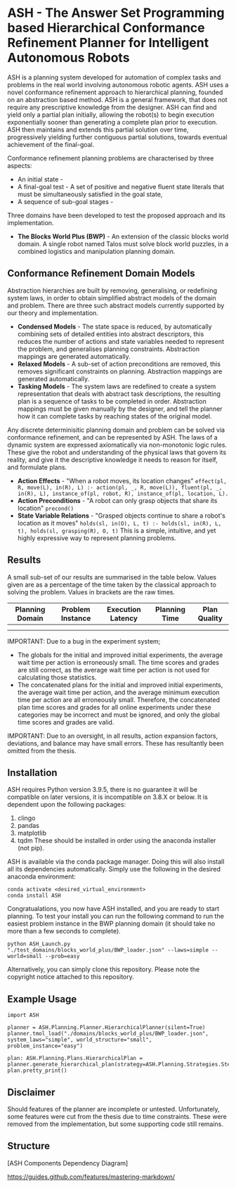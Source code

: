 # ASH - The Answer Set Programming based Hierarchical Conformance Refinement Planner for Intelligent Autonomous Robots

ASH is a planning system developed for automation of complex tasks and problems in the real world involving autonomous robotic agents.
ASH uses a novel conformance refinement approach to hierarchical planning, founded on an abstraction based method.
ASH is a general framework, that does not require any prescriptive knowledge from the designer.
ASH can find and yield only a partial plan initially, allowing the robot(s) to begin execution exponentially sooner than generating a complete plan prior to execution.
ASH then maintains and extends this partial solution over time, progressively yielding further contiguous partial solutions, towards eventual achievement of the final-goal.

Conformance refinement planning problems are characterised by three aspects:
* An initial state - 
* A final-goal test - A set of positive and negative fluent state literals that must be simultaneously satisfied in the goal state,
* A sequence of sub-goal stages - 

Three domains have been developed to test the proposed approach and its implementation.
* __The Blocks World Plus (BWP)__ - An extension of the classic blocks world domain. A single robot named Talos must solve block world puzzles, in a combined logistics and manipulation planning domain.

## Conformance Refinement Domain Models

Abstraction hierarchies are built by removing, generalising, or redefining system laws, in order to obtain simplified abstract models of the domain and problem.
There are three such abstract models currently supported by our theory and implementation.
* __Condensed Models__ - The state space is reduced, by automatically combining sets of detailed entities into abstract descriptors, this reduces the number of actions and state variables needed to represent the problem, and generalises planning constraints. Abstraction mappings are generated automatically.
* __Relaxed Models__ - A sub-set of action preconditions are removed, this removes significant constraints on planning. Abstraction mappings are generated automatically.
* __Tasking Models__ - The system laws are redefined to create a system representation that deals with abstract task descriptions, the resulting plan is a sequence of tasks to be completed in order. Abstraction mappings must be given manually by the designer, and tell the planner how it can complete tasks by reaching states of the original model.

Any discrete determinisitic planning domain and problem can be solved via conformance refinement, and can be represented by ASH.
The laws of a dynamic system are expressed axiomatically via non-monotonic logic rules.
These give the robot and understanding of the physical laws that govern its reality, and give it the descriptive knowledge it needs to reason for itself, and formulate plans.
* __Action Effects__ - "When a robot moves, its location changes" `effect(pl, R, move(L), in(R), L) :- action(pl, _, R, move(L)), fluent(pl, _, in(R), L), instance_of(pl, robot, R), instance_of(pl, location, L).`
* __Action Preconditions__ - "A robot can only grasp objects that share its location" `precond()`
* __State Variable Relations__ - "Grasped objects continue to share a robot's location as it moves" `holds(sl, in(O), L, t) :- holds(sl, in(R), L, t), holds(sl, grasping(R), O, t)`
This is a simple, intuitive, and yet highly expressive way to represent planning problems.

## Results

A small sub-set of our results are summarised in the table below.
Values given are as a percentage of the time taken by the classical approach to solving the problem.
Values in brackets are the raw times.

Planning Domain | Problem Instance | Execution Latency | Planning Time | Plan Quality
--------------- | ---------------- | ----------------- | ------------- | ------------
 | | | |
 | | | |

IMPORTANT: Due to a bug in the experiment system;
- The globals for the initial and improved initial experiments, the average wait time per action is erroneously small. The time scores and grades are still correct, as the average wait time per action is not used for calculating those statistics.
- The concatenated plans for the initial and improved initial experiments, the average wait time per action, and the average minimum execution time per action are all erroneously small. Therefore, the concatenated plan time scores and grades for all online experiments under these categories may be incorrect and must be ignored, and only the global time scores and grades are valid.

IMPORTANT: Due to an oversight, in all results, action expansion factors, deviations, and balance may have small errors. These has resultantly been omitted from the thesis.

## Installation

ASH requires Python version 3.9.5, there is no guarantee it will be compatible on later versions, it is incompatible on 3.8.X or below.
It is dependent upon the following packages:
1. clingo
2. pandas
3. matplotlib
4. tqdm
These should be installed in order using the anaconda installer (not pip).

ASH is available via the conda package manager.
Doing this will also install all its dependencies automatically.
Simply use the following in the desired anaconda environment:
```
conda activate <desired_virtual_environment>
conda install ASH
```

Congratualations, you now have ASH installed, and you are ready to start planning.
To test your install you can run the following command to run the easiest problem instance in the BWP planning domain (it should take no more than a few seconds to complete).

```
python ASH_Launch.py "./test_domains/blocks_world_plus/BWP_loader.json" --laws=simple --world=small --prob=easy
```

Alternatively, you can simply clone this repository.
Please note the copyright notice attached to this repository.

## Example Usage

```
import ASH

planner = ASH.Planning.Planner.HierarchicalPlanner(silent=True)
planner.tmol_load("./domains/blocks_world_plus/BWP_loader.json", system_laws="simple", world_structure="small", problem_instance="easy")

plan: ASH.Planning.Plans.HierarchicalPlan = planner.generate_hierarchical_plan(strategy=ASH.Planning.Strategies.Steady(bound=5))
plan.pretty_print()
```

## Disclaimer

Should features of the planner are incomplete or untested.
Unfortunately, some features were cut from the thesis due to time constraints.
These were removed from the implementation, but some supporting code still remains.

## Structure

[ASH Components Dependency Diagram]

https://guides.github.com/features/mastering-markdown/